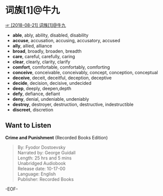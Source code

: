 # 词族[1]@牛九  
[☞ [2018-08-21] 词族[1]@牛九 ](https://mp.weixin.qq.com/s/O0kU5nq0nAnJajWCAMbIcg)    
  
  
  
- **able**, ably, ability, disabled, disability  
- **accuse**, accusation, accusing, accusatory, accused  
- **ally**, allied, alliance  
- **broad**, broadly, broaden, breadth  
- **care**, careful, carefully, caring  
- **clear**, clearly, clarity, clarify  
- **comfort**, comfortable, comfortably, comforting  
- **conceive**, conceivable, conceivably, concept, conception, conceptual  
- **deceive**, deceit, deceitful, deception, deceptive  
- **decide**, decision, decisive, undecided  
- **deep**, deeply, deepen,depth  
- **defy**, defiance, defiant  
- **deny**, denial, undeniable, undeniably  
- **destroy**, destroyer, destruction, destructive, indestructible  
- **discreet**, discretion  
  
  
## Want to Listen  
**Crime and Punishment** (Recorded Books Edition)  
>By: Fyodor Dostoevsky  
Narrated by: George Guidall  
Length: 25 hrs and 5 mins  
Unabridged Audiobook  
Release date: 10-17-00  
Language: English  
Publisher: Recorded Books  
  
-EOF-  
